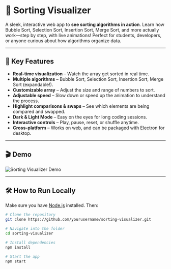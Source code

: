 # 🚀 Sorting Visualizer

A sleek, interactive web app to **see sorting algorithms in action**. Learn how Bubble Sort, Selection Sort, Insertion Sort, Merge Sort, and more actually work—step by step, with live animations! Perfect for students, developers, or anyone curious about how algorithms organize data.  

---

## 🔑 Key Features

- **Real-time visualization** – Watch the array get sorted in real time.  
- **Multiple algorithms** – Bubble Sort, Selection Sort, Insertion Sort, Merge Sort (expandable!).  
- **Customizable array** – Adjust the size and range of numbers to sort.  
- **Adjustable speed** – Slow down or speed up the animation to understand the process.  
- **Highlight comparisons & swaps** – See which elements are being compared and swapped.  
- **Dark & Light Mode** – Easy on the eyes for long coding sessions.  
- **Interactive controls** – Play, pause, reset, or shuffle anytime.  
- **Cross-platform** – Works on web, and can be packaged with Electron for desktop.  

---

## 🎬 Demo

![Sorting Visualizer Demo](https://raw.githubusercontent.com/yourusername/sorting-visualizer/main/demo.gif)

---

## 🛠 How to Run Locally

Make sure you have [Node.js](https://nodejs.org) installed. Then:

```bash
# Clone the repository
git clone https://github.com/yourusername/sorting-visualizer.git

# Navigate into the folder
cd sorting-visualizer

# Install dependencies
npm install

# Start the app
npm start

